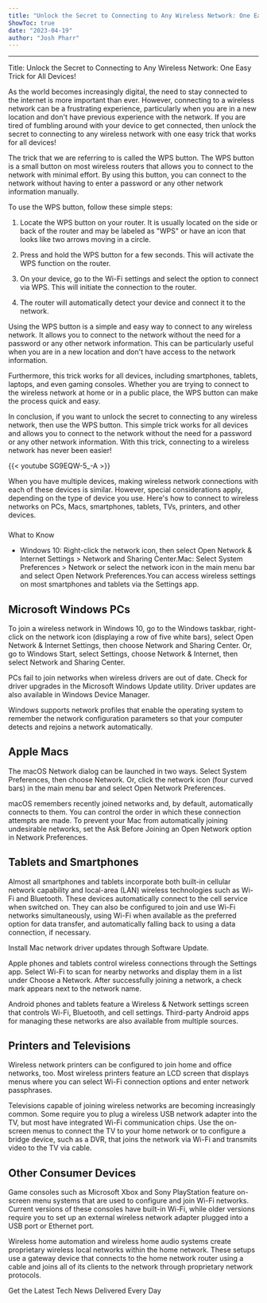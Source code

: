 ```yaml
---
title: "Unlock the Secret to Connecting to Any Wireless Network: One Easy Trick for All Devices!"
ShowToc: true 
date: "2023-04-19"
author: "Josh Pharr"
---
```

*****
Title: Unlock the Secret to Connecting to Any Wireless Network: One Easy Trick for All Devices!

As the world becomes increasingly digital, the need to stay connected to the internet is more important than ever. However, connecting to a wireless network can be a frustrating experience, particularly when you are in a new location and don't have previous experience with the network. If you are tired of fumbling around with your device to get connected, then unlock the secret to connecting to any wireless network with one easy trick that works for all devices!

The trick that we are referring to is called the WPS button. The WPS button is a small button on most wireless routers that allows you to connect to the network with minimal effort. By using this button, you can connect to the network without having to enter a password or any other network information manually.

To use the WPS button, follow these simple steps:

1. Locate the WPS button on your router. It is usually located on the side or back of the router and may be labeled as "WPS" or have an icon that looks like two arrows moving in a circle.

2. Press and hold the WPS button for a few seconds. This will activate the WPS function on the router.

3. On your device, go to the Wi-Fi settings and select the option to connect via WPS. This will initiate the connection to the router.

4. The router will automatically detect your device and connect it to the network.

Using the WPS button is a simple and easy way to connect to any wireless network. It allows you to connect to the network without the need for a password or any other network information. This can be particularly useful when you are in a new location and don't have access to the network information.

Furthermore, this trick works for all devices, including smartphones, tablets, laptops, and even gaming consoles. Whether you are trying to connect to the wireless network at home or in a public place, the WPS button can make the process quick and easy.

In conclusion, if you want to unlock the secret to connecting to any wireless network, then use the WPS button. This simple trick works for all devices and allows you to connect to the network without the need for a password or any other network information. With this trick, connecting to a wireless network has never been easier!

{{< youtube SG9EQW-5_-A >}} 




When you have multiple devices, making wireless network connections with each of these devices is similar. However, special considerations apply, depending on the type of device you use. Here's how to connect to wireless networks on PCs, Macs, smartphones, tablets, TVs, printers, and other devices.

 
### 
What to Know
 
- Windows 10: Right-click the network icon, then select Open Network & Internet Settings > Network and Sharing Center.Mac: Select System Preferences > Network or select the network icon in the main menu bar and select Open Network Preferences.You can access wireless settings on most smartphones and tablets via the Settings app.

 
##   Microsoft Windows PCs  
 

To join a wireless network in Windows 10, go to the Windows taskbar, right-click on the network icon (displaying a row of five white bars), select Open Network & Internet Settings, then choose Network and Sharing Center. Or, go to Windows Start, select Settings, choose Network & Internet, then select Network and Sharing Center.

 

PCs fail to join networks when wireless drivers are out of date. Check for driver upgrades in the Microsoft Windows Update utility. Driver updates are also available in Windows Device Manager.

 
Windows supports network profiles that enable the operating system to remember the network configuration parameters so that your computer detects and rejoins a network automatically.
 
##   Apple Macs  
 

The macOS Network dialog can be launched in two ways. Select System Preferences, then choose Network. Or, click the network icon (four curved bars) in the main menu bar and select Open Network Preferences.

 

macOS remembers recently joined networks and, by default, automatically connects to them. You can control the order in which these connection attempts are made. To prevent your Mac from automatically joining undesirable networks, set the Ask Before Joining an Open Network option in Network Preferences.

 
##   Tablets and Smartphones  
 

Almost all smartphones and tablets incorporate both built-in cellular network capability and local-area (LAN) wireless technologies such as Wi-Fi and Bluetooth. These devices automatically connect to the cell service when switched on. They can also be configured to join and use Wi-Fi networks simultaneously, using Wi-Fi when available as the preferred option for data transfer, and automatically falling back to using a data connection, if necessary.

 
Install Mac network driver updates through Software Update.
 

Apple phones and tablets control wireless connections through the Settings app. Select Wi-Fi to scan for nearby networks and display them in a list under Choose a Network. After successfully joining a network, a check mark appears next to the network name.

 

Android phones and tablets feature a Wireless & Network settings screen that controls Wi-Fi, Bluetooth, and cell settings. Third-party Android apps for managing these networks are also available from multiple sources.

 
##   Printers and Televisions  
 

Wireless network printers can be configured to join home and office networks, too. Most wireless printers feature an LCD screen that displays menus where you can select Wi-Fi connection options and enter network passphrases.

 

Televisions capable of joining wireless networks are becoming increasingly common. Some require you to plug a wireless USB network adapter into the TV, but most have integrated Wi-Fi communication chips. Use the on-screen menus to connect the TV to your home network or to configure a bridge device, such as a DVR, that joins the network via Wi-Fi and transmits video to the TV via cable.

 
##   Other Consumer Devices  
 

Game consoles such as Microsoft Xbox and Sony PlayStation feature on-screen menu systems that are used to configure and join Wi-Fi networks. Current versions of these consoles have built-in Wi-Fi, while older versions require you to set up an external wireless network adapter plugged into a USB port or Ethernet port.

 

Wireless home automation and wireless home audio systems create proprietary wireless local networks within the home network. These setups use a gateway device that connects to the home network router using a cable and joins all of its clients to the network through proprietary network protocols.

 

Get the Latest Tech News Delivered Every Day





